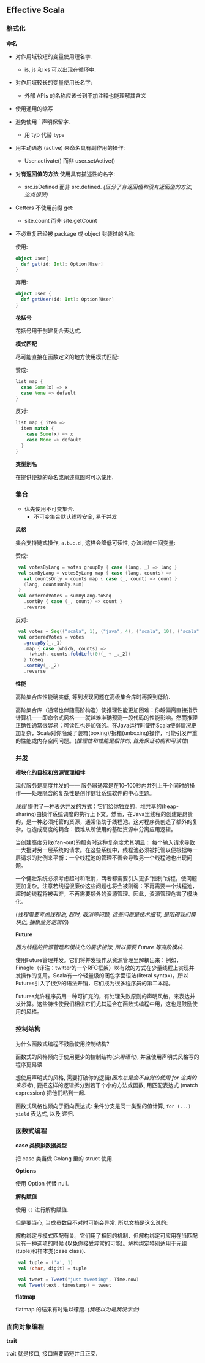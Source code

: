 ## Effective Scala

### 格式化

**命名**

+ 对作用域较短的变量使用短名字. 

  + is, js 和 ks 可以出现在循环中.

+ 对作用域较长的变量使用长名字:

  + 外部 APIs 的名称应该长到不加注释也能理解其含义

+ 使用通用的缩写

+ 避免使用 ` 声明保留字.

  + 用 typ 代替 `type`

+ 用主动语态 (active) 来命名具有副作用的操作:

  + User.activate() 而非 user.setActive()

+ 对**有返回值的方法** 使用具有描述性的名字:

  + src.isDefined 而非 src.defined. *(区分了有返回值和没有返回值的方法, 这点很赞)*

+ Getters 不使用前缀 get:

  + site.count 而非 site.getCount

+ 不必重复已经被 package 或 object 封装过的名称:

  使用:

  ```scala
  object User{
    def get(id: Int): Option[User]
  }
  ```

  弃用:

  ```scala
  object User {
    def getUser(id: Int): Option[User]
  }
  ```

  **花括号**

  花括号用于创建复合表达式.

  **模式匹配**

  尽可能直接在函数定义的地方使用模式匹配:

  赞成:

  ```scala
  list map {
    case Some(x) => x
    case None => default
  }
  ```

  反对:

  ```scala
  list map { item =>
    item match {
      case Some(x) => x
      case None => default
    }
  }
  ```

  **类型别名**

  在提供便捷的命名或阐述意图时可以使用.

  ### 集合

  + 优先使用不可变集合.
    + 不可变集合默认线程安全, 易于并发

  **风格**

  集合支持链式操作, `a.b.c.d` , 这样会降低可读性, 办法增加中间变量:

  赞成:

  ```scala
   val votesByLang = votes groupBy { case (lang, _) => lang }
   val sumByLang = votesByLang map { case (lang, counts) =>
     val countsOnly = counts map { case (_, count) => count }
     (lang, countsOnly.sum)
   }
   val orderedVotes = sumByLang.toSeq
     .sortBy { case (_, count) => count }
     .reverse
  ```

  反对:

  ```scala
   val votes = Seq(("scala", 1), ("java", 4), ("scala", 10), ("scala", 1), ("python", 10))
   val orderedVotes = votes
     .groupBy(_._1)
     .map { case (which, counts) =>
       (which, counts.foldLeft(0)(_ + _._2))
     }.toSeq
     .sortBy(_._2)
     .reverse
  ```

  **性能**

  高阶集合库性能确实低, 等到发现问题在高级集合库时再换到低阶.

  高阶集合库（通常也伴随高阶构造）使推理性能更加困难：你越偏离直接指示计算机——即命令式风格——就越难准确预测一段代码的性能影响。然而推理正确性通常很容易；可读性也是加强的。在Java运行时使用Scala使得情况更加复杂，Scala对你隐藏了装箱(boxing)/拆箱(unboxing)操作，可能引发严重的性能或内存空间问题。(*推理性和性能是相悖的, 首先保证功能和可读性*)

  ### 并发

  **模块化的目标和资源管理相悖**

  现代服务是高度并发的—— 服务器通常是在10–100秒内并列上千个同时的操作——处理隐含的复杂性是创作健壮系统软件的中心主题。

  *线程* 提供了一种表达并发的方式：它们给你独立的，堆共享的(heap-sharing)由操作系统调度的执行上下文。然而，在Java里线程的创建是昂贵的，是一种必须托管的资源，通常借助于线程池。这对程序员创造了额外的复杂，也造成高度的耦合：很难从所使用的基础资源中分离应用逻辑。

  当创建高度分散(fan-out)的服务时这种复杂度尤其明显： 每个输入请求导致一大批对另一层系统的请求。在这些系统中，线程池必须被托管以便根据每一层请求的比例来平衡：一个线程池的管理不善会导致另一个线程池也出现问题。

  一个健壮系统必须考虑超时和取消，两者都需要引入更多“控制”线程，使问题更加复杂。注意若线程很廉价这些问题也将会被削弱：不再需要一个线程池，超时的线程将被丢弃，不再需要额外的资源管理。因此，资源管理危害了模块化。

  (*线程需要考虑线程池, 超时, 取消等问题, 这些问题是技术细节, 是阻碍我们模块化, 抽象业务逻辑的*)

  **Future**

  *因为线程的资源管理和模块化的需求相悖, 所以需要 Future 等高阶模块.*

  使用Future管理并发。它们将并发操作从资源管理里解耦出来：例如，Finagle（译注：twitter的一个RFC框架）以有效的方式在少量线程上实现并发操作的复用。Scala有一个轻量级的闭包字面语法(literal syntax)，所以Futures引入了很少的语法开销，它们成为很多程序员的第二本能。

  Futures允许程序员用一种可扩充的，有处理失败原则的声明风格，来表达并发计算。这些特性使我们相信它们尤其适合在函数式编程中用，这也是鼓励使用的风格。

  ### 控制结构

  为什么函数式编程不鼓励使用控制结构?

  函数式的风格倾向于使用更少的控制结构(*少用语句*), 并且使用声明式风格写的程序更易读.

  想使用声明式的风格, 需要打破你的逻辑(*因为总是会不自觉的使用 for 这类的来思考*), 要把这样的逻辑拆分到若干个小的方法或函数, 用匹配表达式 (match expression) 把他们粘到一起. 

  函数式风格也倾向于面向表达式: 条件分支是同一类型的值计算, `for (...) yield` 表达式, 以及 递归.

  ### 函数式编程

  **case 类模拟数据类型**

  把 case 类当做 Golang 里的 struct 使用.

  **Options**

  使用 Option 代替 null.

  **解构赋值**

  使用 `()` 进行解构赋值.

  但是要当心, 当成员数目不对时可能会异常. 所以文档是这么说的:

  解构绑定与模式匹配有关。它们用了相同的机制，但解构绑定可应用在当匹配只有一种选项的时候 (以免你接受异常的可能)。解构绑定特别适用于元组(tuple)和样本类(case class).

  ```scala
   val tuple = ('a', 1)
   val (char, digit) = tuple
  
   val tweet = Tweet("just tweeting", Time.now)
   val Tweet(text, timestamp) = tweet
  ```

  **flatmap**

  flatmap 的结果有时难以琢磨. *(我还以为是我没学会)*

### 面向对象编程

**trait**

trait 就是接口, 接口需要简短并且正交.